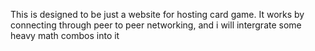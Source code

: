 This is designed to be just a website for hosting card game. It works by connecting through peer to peer networking, and i will intergrate some heavy math combos into it
